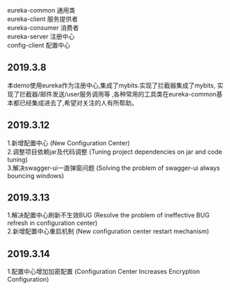 
eureka-common 通用类<br/>
eureka-client 服务提供者 <br/>
eureka-consumer 消费者 <br/>
eureka-server  注册中心 <br/>
config-client  配置中心 <br/>

<h2>2019.3.8</h2>
本demo使用eureka作为注册中心,集成了mybits.实现了拦截器集成了mybits, 实现了拦截器/邮件发送/user服务调用等 ,各种常用的工具类在eureka-common基本都已经集成进去了,希望对关注的人有所帮助。

<h2>2019.3.12</h2>
  1.新增配置中心 (New Configuration Center)<br/>
  2.调整项目依赖jar及代码调整 (Tuning project dependencies on jar and code tuning)<br/>
  3.解决swagger-ui一直弹窗问题 (Solving the problem of swagger-ui always bouncing windows)<br/>
<h2>2019.3.13</h2>
  1.解决配置中心刷新不生效BUG (Resolve the problem of ineffective BUG refresh in configuration center)<br/>
  2.新增配置中心重启机制 (New configuration center restart mechanism)<br/>
<h2>2019.3.14</h2>
 1.配置中心增加加密配置 (Configuration Center Increases Encryption Configuration)<br/>
